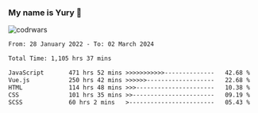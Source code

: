 ### My name is Yury 👋 
![codrwars](https://www.codewars.com/users/litury/badges/micro) 


<!--START_SECTION:waka-->

```txt
From: 28 January 2022 - To: 02 March 2024

Total Time: 1,105 hrs 37 mins

JavaScript       471 hrs 52 mins >>>>>>>>>>>--------------   42.68 %
Vue.js           250 hrs 42 mins >>>>>>-------------------   22.68 %
HTML             114 hrs 48 mins >>>----------------------   10.38 %
CSS              101 hrs 35 mins >>-----------------------   09.19 %
SCSS             60 hrs 2 mins   >------------------------   05.43 %
```

<!--END_SECTION:waka-->

